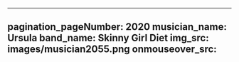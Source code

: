 ------
pagination_pageNumber: 2020
musician_name: Ursula
band_name: Skinny Girl Diet
img_src: images/musician2055.png
onmouseover_src: 
------